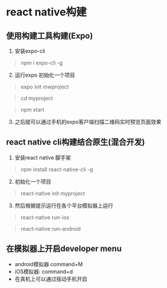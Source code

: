 # react native构建

## 使用构建工具构建(Expo)

1. 安装expo-cli
>npm i expo-cli -g
2. 运行expo 初始化一个项目
   
>expo init mwproject

>cd myproject

>npm start

3. 之后就可以通过手机的expo客户端扫描二维码实时预览页面效果

## react native cli构建结合原生(混合开发)

1. 安装react native 脚手架
>npm install react-native-cli  -g
2. 初始化一个项目
>react-native init myproject
3. 然后根据提示运行在各个平台模拟器上运行
>react-native run-ios

>react-native run-android

## 在模拟器上开启developer menu
- android模拟器 command+M
- iOS模拟器: command+d
- 在真机上可以通过摇动手机开启